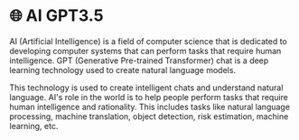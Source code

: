 # 🌐 AI GPT3.5

AI (Artificial Intelligence) is a field of computer science that is dedicated to developing computer systems that can perform tasks that require human intelligence. GPT (Generative Pre-trained Transformer) chat is a deep learning technology used to create natural language models.&#x20;

This technology is used to create intelligent chats and understand natural language. AI's role in the world is to help people perform tasks that require human intelligence and rationality. This includes tasks like natural language processing, machine translation, object detection, risk estimation, machine learning, etc.

<figure><img src="../.gitbook/assets/Diseño sin título.png" alt=""><figcaption></figcaption></figure>
